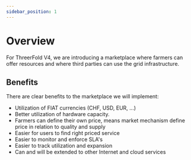```yaml
---
sidebar_position: 1
---
```


# Overview

For ThreerFold V4, we are introducing a marketplace where farmers can offer resources and where third parties can use the grid infrastructure.

## Benefits

There are clear benefits to the marketplace we will implement:

- Utilization of FIAT currencies (CHF, USD, EUR, ...)
- Better utilization of hardware capacity.
- Farmers can define their own price, means market mechanism define price in relation to quality and supply
- Easier for users to find right priced service
- Easier to monitor and enforce SLA's
- Easier to track utilization and expansion
- Can and will be extended to other Internet and cloud services